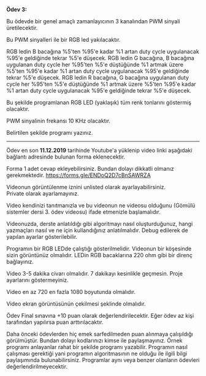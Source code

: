 **Ödev 3:**

Bu ödevde bir genel amaçlı zamanlayıcının 3 kanalından PWM sinyali üretilecektir.

Bu PWM sinyalleri ile bir RGB led yakılacaktır. 

RGB ledin B bacağına %5'ten %95'e kadar %1 artan duty cycle uygulanacak %95'e geldiğinde tekrar  %5'e düşecek.
RGB ledin G bacağına, B bacağına uygulanan duty cycle her %95'ten %5'e düştüğünde %1 artmak üzere %5'ten %95'e kadar %1 artan duty cycle uygulanacak %95'e geldiğinde tekrar  %5'e düşecek.
RGB ledin R bacağına, G bacağına uygulanan duty cycle her %95'ten %5'e düştüğünde %1 artmak üzere %5'ten %95'e kadar %1 artan duty cycle uygulanacak %95'e geldiğinde tekrar  %5'e düşecek.

Bu şekilde programlanan RGB LED (yaklaşık) tüm renk tonlarını göstermiş olacaktır.

PWM sinyalinin frekansı 10 KHz olacaktır.

Belirtilen şekilde programı yazınız.


---

Ödev  en son **11.12.2019** tarihinde Youtube'a yüklenip video linki aşağıdaki bağlantı adresinde bulunan forma eklenecektir.

Forma 1 adet cevap ekleyebilirsiniz. Bundan dolayı dikkatli olmanız gerekmektedir.
https://forms.gle/ENDoQ2D7cBnSAWRZA

Videonun görüntülenme iznini unlisted olarak ayarlayabilirsiniz.   
Private olarak ayarlamayınız.

Video kendinizi tanıtmanızla ve bu videonun ne videosu olduğunu (Gömülü sistemler dersi 3. ödev videosu) ifade etmenizle başlamalıdır.  
 
Videonuzda, derste anlatıldığı gibi algoritmayı nasıl oluşturduğunuz, hangi yazmaçları nasıl ve ne için kullandığınız anlatılmalıdır. Debug edilerek de yapılan ayarlar gösterilebilir.   
 
Programın bir RGB LEDde çalıştığı gösterilmelidir. Videonun bir köşesinde sizin görüntünüz olmalıdır.  LEDin RGB  bacaklarına  220 ohm gibi bir direnç bağlayınız.

Video 3-5 dakika civarı olmalıdır. 7 dakikayı kesinlikle geçmesin. Proje ayarlarını göstermeyiniz.
    
Video en az 720 en fazla 1080 boyutunda olmalıdır.

Video ekran görüntüsünün çekilmesi şeklinde olmalıdır.

Ödev Final sınavına +10 puan olarak değerlendirilecektir.
Eğer ödev az kişi tarafından yapılırsa puan arttırılacaktır.

Daha önceki ödevlerden hiç emek sarfedilmeden puan alınmaya çalışıldığı  görülmüştür. Bundan dolayı kodlarınızı kimse ile paylaşmayınız.  Örnek programı anlayanlar  rahat bir şekilde programı yazabilir.   Programın nasıl çalışması gerektiği yani programın algoritmasının ne olduğu ile ilgili bilgi paylaşımında bulunabilirsiniz. Programlar aynı veya benzer olanların ödevleri değerlendirilmeyecektir.





